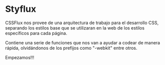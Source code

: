 Styflux
=======

CSSFlux nos provee de una arquitectura de trabajo para el desarrollo CSS, separando los estilos base que se utilizaran en la web de los estilos específicos para cada página.

Contiene una serie de funciones que nos van a ayudar a codear de manera rápida, olvidándonos de los prefijos como "-webkit" entre otros.

Empezamos!!!